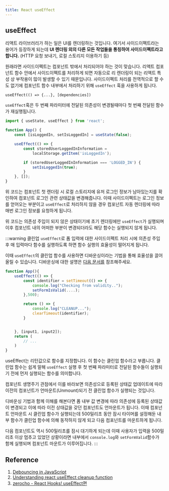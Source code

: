 ```yaml
---
title: React useEffect
---
```


## useEffect

리액트 라이브러리가 하는 일은 UI를 렌더링하는 것입니다. 여기서 사이드이펙트라는 용어가 등장하게 되는데 **UI 렌더링 외의 다른 모든 작업들을 통칭하여 사이드이펙트라고 합니다.** (HTTP 요청 보내기, 로컬 스토리지 이용하기 등)

원래라면 사이드이펙트는 컴포넌트 밖에서 처리되어야 하는 것이 맞습니다. 리액트 컴포넌트 함수 안에서 사이드이펙트를 처리하게 되면 자동으로 리 렌더링이 되는 리액트 특성 상 부작용이 많이 발생할 수 있기 때문입니다. 사이드이펙트 처리를 전역적으로 할 수도 없기에 컴포넌트 함수 내부에서 처리하기 위해 `useEffect` 훅을 사용하게 됩니다.

`useEffect(() => {...}, [dependencies])`

`useEffect`훅은 두 번째 파라미터에 전달된 의존성이 변경될때마다 첫 번째 전달된 함수가 재실행됩니다.

```javascript
import { useState, useEffect } from 'react';

function App() {
    const [isLoggedIn, setIsLoggedIn] = useState(false);

    useEffect(() => {
        const storedUserLoggedInInformation =
            localStorage.getItem('isLoggedIn');

        if (storedUserLoggedInInformation === 'LOGGED_IN') {
            setIsLoggedIn(true);
        }
    }, []);
}
```

위 코드는 컴포넌트 첫 렌더링 시 로컬 스토리지에 유저 로그인 정보가 남아있는지를 확인하여 컴포넌트 로그인 관련 상태값을 변경해줍니다. 이때 사이드이펙트는 로그인 정보를 얻어오는 부분이고 `useEffect`로 처리하지 않을 경우 컴포넌트 자동 렌더링에 따라 매번 로그인 정보를 요청하게 됩니다.

위 코드는 의존성 주입이 되지 않은 상태이기에 초기 렌더링에만 `useEffect`가 실행되며 이후 컴포넌트 내의 어떠한 부분이 변경되더라도 해당 함수는 실행되지 않게 됩니다.

:::warning 클린업
`useEffect`로 폼 입력에 대한 사이드이펙트 처리 시에 의존성 주입 후 매 입력마다 함수를 실행하도록 하면 함수 실행의 효율성이 떨어지게 됩니다.

이때 `useEffect`의 클린업 함수를 사용하면 디바운싱이라는 기법을 통해 효율성을 끌어올릴 수 있습니다. 디바운싱에 대한 설명은 [다음 문서를](https://www.geeksforgeeks.org/debouncing-in-javascript/) 참조해주세요.

```javascript
function App(){
    useEffect(() => {
        const identifier = setTimeout(() => {
            console.log("Checking from validity..");
            setFormIsValid(....);
        },500);

        return () => {
            console.log("CLEANUP...");
            clearTimeout(identifier);
        }


    }, [input1, input2]);
    return (
        // ...
    )
}
```

useEffect는 리턴값으로 함수를 지정합니다. 이 함수는 클린업 함수라고 부릅니다. 클린업 함수는 쉽게 말해 `useEffect` 실행 후 첫 번째 파라미터로 전달된 함수들이 실행되기 전에 먼저 실행되는 함수를 의미합니다.

컴포넌트 생명주기 관점에서 이를 바라보면 의존성으로 등록된 상태값 업데이트에 따라 이전의 컴포넌트가 언마운트(Unmount)되기 전 클린업 함수가 실행되는 것입니다.

디바운싱 기법과 함께 이해를 해본다면 폼 내부 값 변경에 따라 의존성에 등록된 상태값이 변경되고 이에 따라 이전 상태값을 갖던 컴포넌트도 언마운트가 됩니다. 이때 컴포넌트 언마운트 시 클린업 함수가 실행되는데 500밀리초 동안 잠시 타이머를 설정해둔 내부 함수가 클린업 함수에 의해 동작하지 않게 되고 다음 컴포넌트를 마운트하게 됩니다.

다음 컴포넌트도 역시 500밀리초를 잠시 대기하게 되는데 이때 사용자가 입력을 500밀리초 이상 멈추고 있었던 상황이라면 내부에서 `console.log`와 `setFormValid`함수가 함께 실행되며 컴포넌트 마운트가 이루어집니다.
:::

## Reference

1. [Debouncing in JavaScript](https://www.geeksforgeeks.org/debouncing-in-javascript/)
2. [Understanding react useEffect cleanup function](https://blog.logrocket.com/understanding-react-useeffect-cleanup-function/)
3. [zerocho - React Hooks! useEffect편](https://www.zerocho.com/category/React/post/5f9a6ef507be1d0004347305)
